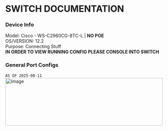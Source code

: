 # SWITCH DOCUMENTATION 

### Device Info  
Model: Cisco - WS-C2960CG-8TC-L | **NO POE**  
OS/VERSION: 12.2  
Purpose: Connecting Stuff  
**IN ORDER TO VIEW RUNNING CONFIG PLEASE CONSOLE INTO SWITCH**


### General Port Configs 
`AS OF 2025-08-11`  
<img width="494" height="150" alt="image" src="https://github.com/user-attachments/assets/51a79c5e-035e-4947-b9ed-80e6433f642c" />


